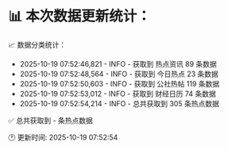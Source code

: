 📊 本次数据更新统计：
==========================

📈 数据分类统计：
- 2025-10-19 07:52:46,821 - INFO - 获取到 热点资讯 89 条数据
- 2025-10-19 07:52:48,564 - INFO - 获取到 今日热点 23 条数据
- 2025-10-19 07:52:50,603 - INFO - 获取到 公社热帖 119 条数据
- 2025-10-19 07:52:53,012 - INFO - 获取到 财经日历 74 条数据
- 2025-10-19 07:52:54,214 - INFO - 总共获取到 305 条热点数据

✅ 总共获取到 - 条热点数据

🕐 更新时间: 2025-10-19 07:52:54

